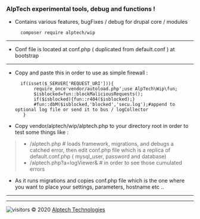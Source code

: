 ###  AlpTech experimental tools, debug and functions !
- Contains various features, bugFixes / debug for drupal core / modules

        composer require alptech/wip
---
- Conf file is located at conf.php ( duplicated from default.conf ) at bootstrap
---
- Copy and paste this in order to use as simple firewall :
 
        if(isset($_SERVER['REQUEST_URI'])){
             require_once'vendor/autoload.php';use AlpTech\Wip\fun;
             $isblocked=fun::blockMaliciousRequests();
             if($isblocked){fun::r404($isblocked);}
             #fun::dbM($isblocked,'blocked','secu.log');#append to optional log file or send it to bus / logCollector
         }

- Copy vendor/alptech/wip/alptech.php to your directory root in order to test some things like : 
> - /alptech.php # loads framework, migrations, and debugs a catched error, then edit conf.php file which is a replica of default.conf.php ( mysql_user, password and database)
> - /alptech.php?a=logViewer& # in order to see those cumulated errors
- As it runs migrations and copies conf.php file which is the one where you want to place your settings, parameters, hostname etc ..

---

---
![visitors](https://visitor-badge.glitch.me/badge?page_id=gh:ben74:alpow:wip)
© 2020 <a href='//alptech.dev' title='alptech'>Alptech Technologies</a> 
